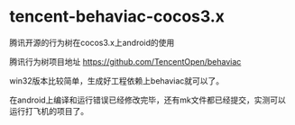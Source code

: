 # tencent-behaviac-cocos3.x
腾讯开源的行为树在cocos3.x上android的使用

腾讯行为树项目地址
https://github.com/TencentOpen/behaviac

win32版本比较简单，生成好工程依赖上behaviac就可以了。

在android上编译和运行错误已经修改完毕，还有mk文件都已经提交，实测可以运行打飞机的项目了。
